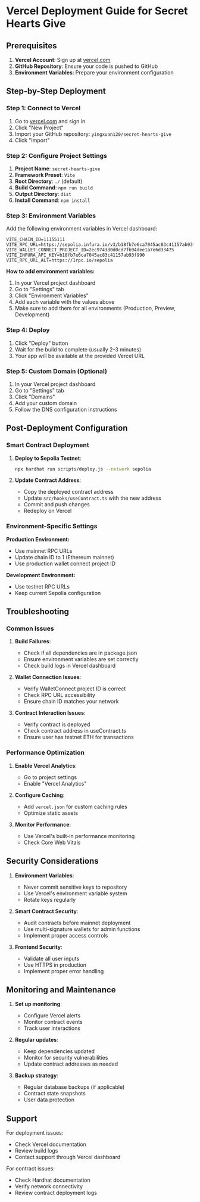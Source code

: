 # Vercel Deployment Guide for Secret Hearts Give

## Prerequisites

1. **Vercel Account**: Sign up at [vercel.com](https://vercel.com)
2. **GitHub Repository**: Ensure your code is pushed to GitHub
3. **Environment Variables**: Prepare your environment configuration

## Step-by-Step Deployment

### Step 1: Connect to Vercel

1. Go to [vercel.com](https://vercel.com) and sign in
2. Click "New Project"
3. Import your GitHub repository: `yingxuan120/secret-hearts-give`
4. Click "Import"

### Step 2: Configure Project Settings

1. **Project Name**: `secret-hearts-give`
2. **Framework Preset**: `Vite`
3. **Root Directory**: `./` (default)
4. **Build Command**: `npm run build`
5. **Output Directory**: `dist`
6. **Install Command**: `npm install`

### Step 3: Environment Variables

Add the following environment variables in Vercel dashboard:

```
VITE_CHAIN_ID=11155111
VITE_RPC_URL=https://sepolia.infura.io/v3/b18fb7e6ca7045ac83c41157ab93f990
VITE_WALLET_CONNECT_PROJECT_ID=2ec9743d0d0cd7fb94dee1a7e6d33475
VITE_INFURA_API_KEY=b18fb7e6ca7045ac83c41157ab93f990
VITE_RPC_URL_ALT=https://1rpc.io/sepolia
```

**How to add environment variables:**
1. In your Vercel project dashboard
2. Go to "Settings" tab
3. Click "Environment Variables"
4. Add each variable with the values above
5. Make sure to add them for all environments (Production, Preview, Development)

### Step 4: Deploy

1. Click "Deploy" button
2. Wait for the build to complete (usually 2-3 minutes)
3. Your app will be available at the provided Vercel URL

### Step 5: Custom Domain (Optional)

1. In your Vercel project dashboard
2. Go to "Settings" tab
3. Click "Domains"
4. Add your custom domain
5. Follow the DNS configuration instructions

## Post-Deployment Configuration

### Smart Contract Deployment

1. **Deploy to Sepolia Testnet**:
   ```bash
   npx hardhat run scripts/deploy.js --network sepolia
   ```

2. **Update Contract Address**:
   - Copy the deployed contract address
   - Update `src/hooks/useContract.ts` with the new address
   - Commit and push changes
   - Redeploy on Vercel

### Environment-Specific Settings

**Production Environment:**
- Use mainnet RPC URLs
- Update chain ID to 1 (Ethereum mainnet)
- Use production wallet connect project ID

**Development Environment:**
- Use testnet RPC URLs
- Keep current Sepolia configuration

## Troubleshooting

### Common Issues

1. **Build Failures**:
   - Check if all dependencies are in package.json
   - Ensure environment variables are set correctly
   - Check build logs in Vercel dashboard

2. **Wallet Connection Issues**:
   - Verify WalletConnect project ID is correct
   - Check RPC URL accessibility
   - Ensure chain ID matches your network

3. **Contract Interaction Issues**:
   - Verify contract is deployed
   - Check contract address in useContract.ts
   - Ensure user has testnet ETH for transactions

### Performance Optimization

1. **Enable Vercel Analytics**:
   - Go to project settings
   - Enable "Vercel Analytics"

2. **Configure Caching**:
   - Add `vercel.json` for custom caching rules
   - Optimize static assets

3. **Monitor Performance**:
   - Use Vercel's built-in performance monitoring
   - Check Core Web Vitals

## Security Considerations

1. **Environment Variables**:
   - Never commit sensitive keys to repository
   - Use Vercel's environment variable system
   - Rotate keys regularly

2. **Smart Contract Security**:
   - Audit contracts before mainnet deployment
   - Use multi-signature wallets for admin functions
   - Implement proper access controls

3. **Frontend Security**:
   - Validate all user inputs
   - Use HTTPS in production
   - Implement proper error handling

## Monitoring and Maintenance

1. **Set up monitoring**:
   - Configure Vercel alerts
   - Monitor contract events
   - Track user interactions

2. **Regular updates**:
   - Keep dependencies updated
   - Monitor for security vulnerabilities
   - Update contract addresses as needed

3. **Backup strategy**:
   - Regular database backups (if applicable)
   - Contract state snapshots
   - User data protection

## Support

For deployment issues:
- Check Vercel documentation
- Review build logs
- Contact support through Vercel dashboard

For contract issues:
- Check Hardhat documentation
- Verify network connectivity
- Review contract deployment logs

